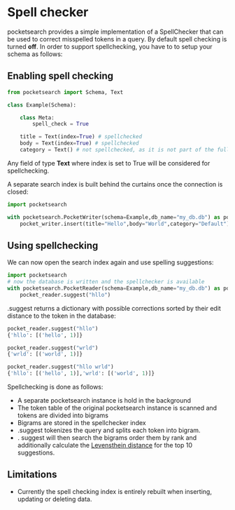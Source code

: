 # Spell checker

pocketsearch provides a simple implementation of a SpellChecker that can be used to 
correct misspelled tokens in a query. By default spell checking is turned **off**.
In order to support spellchecking, you have to to setup your schema as follows:

## Enabling spell checking

```Python
from pocketsearch import Schema, Text

class Example(Schema):

    class Meta:
        spell_check = True

    title = Text(index=True) # spellchecked
    body = Text(index=True) # spellchecked
    category = Text() # not spellchecked, as it is not part of the fulltext-search index

```

Any field of type **Text** where index is set to True will be considered for spellchecking.

A separate search index is built behind the curtains once the connection is closed:

```Python
import pocketsearch

with pocketsearch.PocketWriter(schema=Example,db_name="my_db.db") as pocket_writer:
    pocket_writer.insert(title="Hello",body="World",category="Default")
```

## Using spellchecking

We can now open the search index again and use spelling suggestions:

```Python
import pocketsearch
# now the database is written and the spellchecker is available
with pocketsearch.PocketReader(schema=Example,db_name="my_db.db") as pocket_reader
    pocket_reader.suggest("hllo") 
```

.suggest returns a dictionary with possible corrections sorted by their edit distance 
to the token in the database:

```Python
pocket_reader.suggest("hllo")
{'hllo': [('hello', 1)]}
```

```Python
pocket_reader.suggest("wrld") 
{'wrld': [('world', 1)]}
```

```Python
pocket_reader.suggest("hllo wrld")
{'hllo': [('hello', 1)],'wrld': [('world', 1)]}
```

Spellchecking is done as follows:

* A separate pocketsearch instance is hold in the background 
* The token table of the original pocketsearch instance is scanned and tokens are divided into bigrams
* Bigrams are stored in the spellchecker index
* .suggest tokenizes the query and splits each token into bigram.
* . suggest will then search the bigrams order them by rank and additionally calculate the [Levensthein distance](https://en.wikipedia.org/wiki/Levenshtein_distance) for the top 10 suggestions.

## Limitations

* Currently the spell checking index is entirely rebuilt when inserting, updating or 
deleting data.



